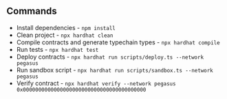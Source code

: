## Commands

- Install dependencies - `npm install`
- Clean project - `npx hardhat clean`
- Compile contracts and generate typechain types - `npx hardhat compile`
- Run tests - `npx hardhat test`
- Deploy contracts - `npx hardhat run scripts/deploy.ts --network pegasus`
- Run sandbox script - `npx hardhat run scripts/sandbox.ts --network pegasus`
- Verify contract - `npx hardhat verify --network pegasus 0x0000000000000000000000000000000000000000`
